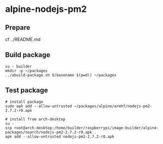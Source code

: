 # alpine-nodejs-pm2

## Prepare

cf ../README.md

## Build package

```
su - builder
mkdir -p ~/packages
../abuild-package.sh $(basename $(pwd)) ~/packages
```

## Test package

```
# install package
sudo apk add --allow-untrusted ~/packages/alpine/armhf/nodejs-pm2-2.7.2-r0.apk

# install from arch-desktop
su -
scp root@arch-desktop:/home/builder/raspberrypi/image-builder/alpine-packages/noarch/nodejs-pm2-2.7.2-r0.apk .
apk add --allow-untrusted nodejs-pm2-2.7.2-r0.apk
```
